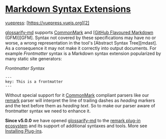 # [Markdown Syntax Extensions](#markdown-syntax-extensions)

[doc-conceptual-layers]: ./conceptual-layers.md

[doc-plugins]: ./plugins.md

[remark-frontmatter]: https://npmjs.com/package/remark-frontmatter

[remark-plugins]: https://github.com/remarkjs/awesome-remark

[unified-config]: https://github.com/unifiedjs/unified-engine/blob/main/doc/configure.md

[vuepress][1]: [https://vuepress.vuejs.org][2]

[glossarify-md][3] supports [CommonMark][4] and \[[GitHub Flavoured Markdown][5] (GFM)]\[GFM]. Syntax not covered by these specifications may have no or worse, a wrong representation in the tool's \[Abstract Syntax Tree]\[mdast]. As a consequence it may not make it correctly into output documents. For example *Frontmatter* syntax is a Markdown syntax extension popularized by many static site generators:

*Frontmatter Syntax*

    ---
    key: This is a frontmatter
    ---

Without special support for it [CommonMark][4] compliant parsers like our [remark][6] parser will interpret the line of trailing dashes as *heading* markers and the text before them as *heading text*. So to make our parser aware of frontmatter syntax we need to enhance it.

**Since v5.0.0** we have opened [glossarify-md][3] to the [remark plug-in ecosystem][remark-plugins] and its support of additional syntaxes and tools. More see [Installing Plug-ins][doc-plugins].

[1]: https://vuepress.vuejs.org "A static website generator translating markdown files into a website powered by [vuejs]."

[2]: https://vuepress.vuejs.org

[3]: https://github.com/about-code/glossarify-md "This project."

[4]: https://commonmark.org "Effort on providing a minimal set of standardized Markdown syntax."

[5]: https://github.github.com/gfm/ "GitHub Flavoured Markdown"

[6]: https://github.com/remarkjs/remark "remark is a parser and compiler project under the unified umbrella for Markdown text files in particular."
